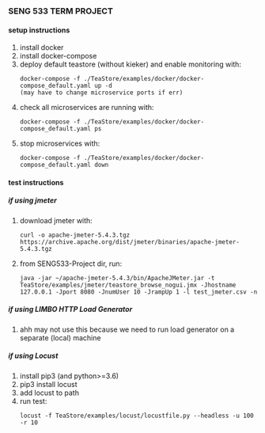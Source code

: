 ### SENG 533 TERM PROJECT

#### setup instructions

1. install docker
2. install docker-compose
3. deploy default teastore (without kieker) and enable monitoring with:
    ```
    docker-compose -f ./TeaStore/examples/docker/docker-compose_default.yaml up -d
    (may have to change microservice ports if err)
    ```
4. check all microservices are running with:
    ```
    docker-compose -f ./TeaStore/examples/docker/docker-compose_default.yaml ps
    ```
5. stop microservices with:
    ```
    docker-compose -f ./TeaStore/examples/docker/docker-compose_default.yaml down
    ```


#### test instructions
##### if using jmeter

1. download jmeter with:
    ```
    curl -o apache-jmeter-5.4.3.tgz https://archive.apache.org/dist/jmeter/binaries/apache-jmeter-5.4.3.tgz
    ```
2. from SENG533-Project dir, run:
    ```
    java -jar ~/apache-jmeter-5.4.3/bin/ApacheJMeter.jar -t TeaStore/examples/jmeter/teastore_browse_nogui.jmx -Jhostname 127.0.0.1 -Jport 8080 -JnumUser 10 -JrampUp 1 -l test_jmeter.csv -n
    ```

##### if using LIMBO HTTP Load Generator

1. ahh may not use this because we need to run load generator on a separate (local) machine


##### if using Locust
1. install pip3 (and python>=3.6)
2. pip3 install locust
3. add locust to path
4. run test:
    ```
    locust -f TeaStore/examples/locust/locustfile.py --headless -u 100 -r 10
    ```
